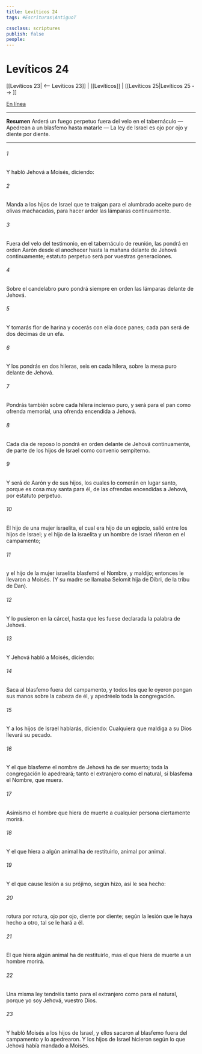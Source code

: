 ```yaml
---
title: Levíticos 24
tags: #Escrituras\AntiguoT

cssclass: scriptures
publish: false
people:
---
```


# Levíticos 24
[[Levíticos 23| <-- Levíticos 23]] | [[Levíticos]] | [[Levíticos 25|Levíticos 25 --> ]]

[En línea](https://churchofjesuschrist.org/study/scriptures/ot/lev/24?lang=spa)

---
__Resumen__
Arderá un fuego perpetuo fuera del velo en el tabernáculo — Apedrean a un blasfemo hasta matarle — La ley de Israel es ojo por ojo y diente por diente.

---
###### 1 
Y habló Jehová a Moisés, diciendo:

###### 2 
Manda a los hijos de Israel que te traigan para el alumbrado aceite puro de olivas machacadas, para hacer arder las lámparas continuamente.

###### 3 
Fuera del velo del testimonio, en el tabernáculo de reunión, las pondrá en orden Aarón desde el anochecer hasta la mañana delante de Jehová continuamente; estatuto perpetuo será por vuestras generaciones.

###### 4 
Sobre el candelabro  puro pondrá siempre en orden las lámparas delante de Jehová.

###### 5 
Y tomarás flor de harina y cocerás con ella doce panes; cada pan será de dos décimas de un efa.

###### 6 
Y los pondrás en dos hileras, seis en cada hilera, sobre la mesa  puro delante de Jehová.

###### 7 
Pondrás también sobre cada hilera incienso puro, y será para el pan como ofrenda memorial, una ofrenda encendida a Jehová.

###### 8 
Cada día de reposo lo pondrá en orden delante de Jehová continuamente, de parte de los hijos de Israel como convenio sempiterno.

###### 9 
Y será de Aarón y de sus hijos, los cuales lo comerán en lugar santo, porque es cosa muy santa para él, de las ofrendas encendidas a Jehová, por estatuto perpetuo.

###### 10 
El hijo de una mujer israelita, el cual era hijo de un egipcio, salió entre los hijos de Israel; y el hijo de la israelita y un hombre de Israel riñeron en el campamento;

###### 11 
y el hijo de la mujer israelita blasfemó el Nombre, y maldijo; entonces le llevaron a Moisés. (Y su madre se llamaba Selomit hija de Dibri, de la tribu de Dan).

###### 12 
Y lo pusieron en la cárcel, hasta que les fuese declarada la palabra de Jehová.

###### 13 
Y Jehová habló a Moisés, diciendo:

###### 14 
Saca al blasfemo fuera del campamento, y todos los que le oyeron pongan sus manos sobre la cabeza de él, y apedréelo toda la congregación.

###### 15 
Y a los hijos de Israel hablarás, diciendo: Cualquiera que maldiga a su Dios llevará su pecado.

###### 16 
Y el que blasfeme el nombre de Jehová ha de ser muerto; toda la congregación lo apedreará; tanto el extranjero como el natural, si blasfema el Nombre, que muera.

###### 17 
Asimismo el hombre que hiera de muerte a cualquier persona ciertamente morirá.

###### 18 
Y el que hiera a algún animal ha de restituirlo, animal por animal.

###### 19 
Y el que cause lesión a su prójimo, según hizo, así le sea hecho:

###### 20 
rotura por rotura, ojo por ojo, diente por diente; según la lesión que le haya hecho a otro, tal se le hará a él.

###### 21 
El que hiera algún animal ha de restituirlo, mas el que hiera de muerte a un hombre morirá.

###### 22 
Una misma ley tendréis tanto para el extranjero como para el natural, porque yo soy Jehová, vuestro Dios.

###### 23 
Y habló Moisés a los hijos de Israel, y ellos sacaron al blasfemo fuera del campamento y lo apedrearon. Y los hijos de Israel hicieron según lo que Jehová había mandado a Moisés.

